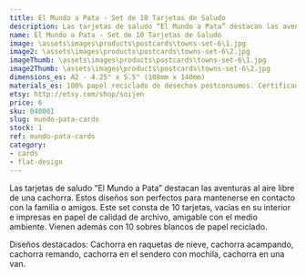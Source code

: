 ```yaml
---
title: El Mundo a Pata - Set de 10 Tarjetas de Saludo
description: Las tarjetas de saludo “El Mundo a Pata” destacan las aventuras al aire libre de una cachorra. Este set consta de 10 tarjetas, vacías en su interior e impresas en papel de calidad de archivo, amigable con el medio ambiente.
name: El Mundo a Pata - Set de 10 Tarjetas de Saludo
image: \assets\images\products\postcards\towns-set-6\1.jpg
image2: \assets\images\products\postcards\towns-set-6\2.jpg
imageThumb: \assets\images\products\postcards\towns-set-6\1.jpg
image2Thumb: \assets\images\products\postcards\towns-set-6\2.jpg
dimensions_es: A2 - 4.25" x 5.5" (108mm x 140mm)
materials_es: 100% papel reciclado de desechos postconsumos. Certificado FSC.
etsy: http://etsy.com/shop/soijen
price: 6
sku: 040001
slug: mundo-pata-cards
stock: 1
ref: mundo-pata-cards
category:
- cards
- flat-design
---
```

Las tarjetas de saludo “El Mundo a Pata” destacan las aventuras al aire libre de una cachorra. Estos diseños son perfectos para mantenerse en contacto con la familia o amigos. Este set consta de 10 tarjetas, vacías en su interior e impresas en papel de calidad de archivo, amigable con el medio ambiente. Vienen además con 10 sobres blancos de papel reciclado.

Diseños destacados: Cachorra en raquetas de nieve, cachorra acampando, cachorra remando, cachorra en el sendero con mochila, cachorra en una van.
